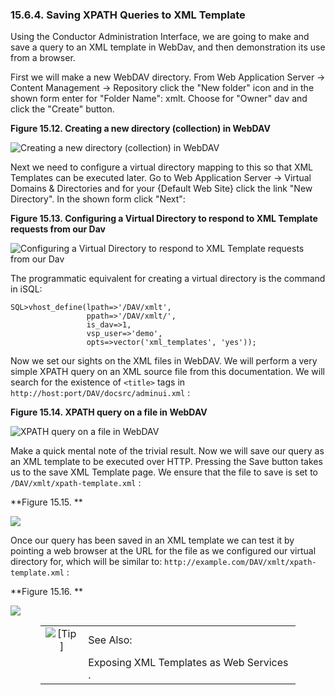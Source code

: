 <div id="saveqrytoxmltemplatessql_02" class="section">

<div class="titlepage">

<div>

<div>

### 15.6.4. Saving XPATH Queries to XML Template

</div>

</div>

</div>

Using the Conductor Administration Interface, we are going to make and
save a query to an XML template in WebDav, and then demonstration its
use from a browser.

First we will make a new WebDAV directory. From Web Application Server
-\> Content Management -\> Repository click the "New folder" icon and in
the shown form enter for "Folder Name": xmlt. Choose for "Owner" dav and
click the "Create" button.

<div class="figure-float">

<div id="xmltemplate001y" class="figure">

**Figure 15.12. Creating a new directory (collection) in WebDAV**

<div class="figure-contents">

<div class="mediaobject">

![Creating a new directory (collection) in
WebDAV](images/xmltemplate001.png)

</div>

</div>

</div>

  

</div>

Next we need to configure a virtual directory mapping to this so that
XML Templates can be executed later. Go to Web Application Server -\>
Virtual Domains & Directories and for your {Default Web Site} click the
link "New Directory". In the shown form click "Next":

<div class="figure-float">

<div id="xmltemplate004y" class="figure">

**Figure 15.13. Configuring a Virtual Directory to respond to XML
Template requests from our Dav**

<div class="figure-contents">

<div class="mediaobject">

![Configuring a Virtual Directory to respond to XML Template requests
from our Dav](images/xmltemplate004.png)

</div>

</div>

</div>

  

</div>

The programmatic equivalent for creating a virtual directory is the
command in iSQL:

``` programlisting
SQL>vhost_define(lpath=>'/DAV/xmlt',
                 ppath=>'/DAV/xmlt/',
                 is_dav=>1,
                 vsp_user=>'demo',
                 opts=>vector('xml_templates', 'yes'));
```

Now we set our sights on the XML files in WebDAV. We will perform a very
simple XPATH query on an XML source file from this documentation. We
will search for the existence of `<title>` tags in
`http://host:port/DAV/docsrc/adminui.xml` :

<div class="figure-float">

<div id="xmltemplate009" class="figure">

**Figure 15.14. XPATH query on a file in WebDAV**

<div class="figure-contents">

<div class="mediaobject">

![XPATH query on a file in WebDAV](images/xmltemplate009.png)

</div>

</div>

</div>

  

</div>

Make a quick mental note of the trivial result. Now we will save our
query as an XML template to be executed over HTTP. Pressing the Save
button takes us to the save XML Template page. We ensure that the file
to save is set to `/DAV/xmlt/xpath-template.xml` :

<div class="figure-float">

<div id="xmltemplate010" class="figure">

**Figure 15.15. **

<div class="figure-contents">

<div class="mediaobject">

![](images/xmltemplate010.png)

</div>

</div>

</div>

  

</div>

Once our query has been saved in an XML template we can test it by
pointing a web browser at the URL for the file as we configured our
virtual directory for, which will be similar to:
`http://example.com/DAV/xmlt/xpath-template.xml` :

<div class="figure-float">

<div id="xmltemplate011" class="figure">

**Figure 15.16. **

<div class="figure-contents">

<div class="mediaobject">

![](images/xmltemplate011.png)

</div>

</div>

</div>

  

</div>

<div class="tip" style="margin-left: 0.5in; margin-right: 0.5in;">

|                            |                                          |
|:--------------------------:|:-----------------------------------------|
| ![\[Tip\]](images/tip.png) | See Also:                                |
|                            | Exposing XML Templates as Web Services . |

</div>

</div>
